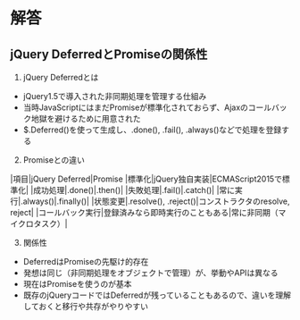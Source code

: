 # 解答

## jQuery DeferredとPromiseの関係性

1. jQuery Deferredとは

- jQuery1.5で導入された非同期処理を管理する仕組み
- 当時JavaScriptにはまだPromiseが標準化されておらず、Ajaxのコールバック地獄を避けるために用意された
- $.Deferred()を使って生成し、.done(), .fail(), .always()などで処理を登録する

2. Promiseとの違い

|項目|jQuery Deferred|Promise
|標準化|jQuery独自実装|ECMAScript2015で標準化|
|成功処理|.done()|.then()|
|失敗処理|.fail()|.catch()|
|常に実行|.always()|.finally()|
|状態変更|.resolve(), .reject()|コンストラクタのresolve, reject|
|コールバック実行|登録済みなら即時実行のこともある|常に非同期（マイクロタスク）|

3. 関係性

- DeferredはPromiseの先駆け的存在
- 発想は同じ（非同期処理をオブジェクトで管理）が、挙動やAPIは異なる
- 現在はPromiseを使うのが基本
- 既存のjQueryコードではDeferredが残っていることもあるので、違いを理解しておくと移行や共存がやりやすい
